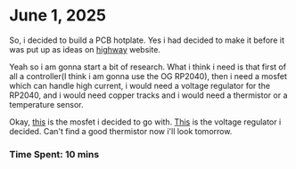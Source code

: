 # June 1, 2025

So, i decided to build a PCB hotplate. Yes i had decided to make it before it was put up as ideas on [highway](https://highway.hackclub.com) website.

Yeah so i am gonna start a bit of research.
What i think i need is that first of all a controller(I think i am gonna use the OG RP2040), then i need a mosfet which can handle high current, i would need a voltage regulator for the RP2040, and i would need copper tracks and i would need a thermistor or a temperature sensor. 

Okay, [this](https://www.lcsc.com/product-detail/MOSFETs_UTC-Unisonic-Tech-UT20N03L-TN3-R_C171442.html) is the mosfet i decided to go with. [This](https://www.lcsc.com/product-detail/Voltage-Regulators-Linear-Low-Drop-Out-LDO-Regulators_JSMSEMI-AMS1117S-3-3_C917152.html) is the voltage regulator i decided. Can't find a good thermistor now i'll look tomorrow.

### Time Spent: 10 mins
